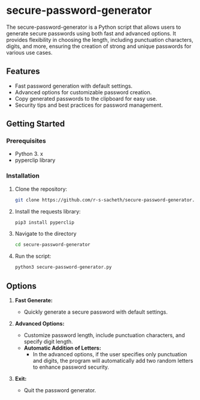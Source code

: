# secure-password-generator

The secure-password-generator is a Python script that allows users to generate secure passwords using both fast and advanced options. It provides flexibility in choosing the length, including punctuation characters, digits, and more, ensuring the creation of strong and unique passwords for various use cases.

## Features

- Fast password generation with default settings.
- Advanced options for customizable password creation.
- Copy generated passwords to the clipboard for easy use.
- Security tips and best practices for password management.

## Getting Started

### Prerequisites

- Python 3. x
- pyperclip library

### Installation

1. Clone the repository:
   ```bash
   git clone https://github.com/r-s-sacheth/secure-password-generator.git
2. Install the requests library:
   ```bash
   pip3 install pyperclip

3. Navigate to the directory
   ```bash
   cd secure-password-generator
4. Run the script:
   ```bash
   python3 secure-password-generator.py

## Options

1. **Fast Generate:**
   - Quickly generate a secure password with default settings.

2. **Advanced Options:**
   - Customize password length, include punctuation characters, and specify digit length.
   - **Automatic Addition of Letters:**
     - In the advanced options, if the user specifies only punctuation and digits, the program will automatically add two random letters to enhance password security.

3. **Exit:**
   - Quit the password generator.
